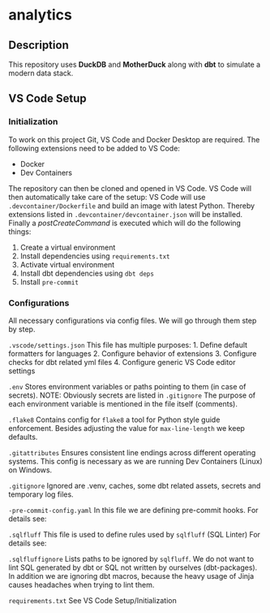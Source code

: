 # analytics

## Description

This repository uses **DuckDB** and **MotherDuck** along with **dbt** to simulate a modern data stack.

## VS Code Setup

### Initialization

To work on this project Git, VS Code and Docker Desktop are required.
The following extensions need to be added to VS Code:

- Docker
- Dev Containers

The repository can then be cloned and opened in VS Code.
VS Code will then automatically take care of the setup:
VS Code will use `.devcontainer/Dockerfile` and build an image with latest Python.
Thereby extensions listed in `.devcontainer/devcontainer.json` will be installed.
Finally a _postCreateCommand_ is executed which will do the following things:

1. Create a virtual environment
2. Install dependencies using `requirements.txt`
3. Activate virtual environment
4. Install dbt dependencies using `dbt deps`
5. Install `pre-commit`

### Configurations

All necessary configurations via config files.
We will go through them step by step.

`.vscode/settings.json`
This file has multiple purposes: 1. Define default formatters for languages 2. Configure behavior of extensions 3. Configure checks for dbt related yml files 4. Configure generic VS Code editor settings

`.env`
Stores environment variables or paths pointing to them (in case of secrets).
NOTE: Obviously secrets are listed in `.gitignore`
The purpose of each environment variable is mentioned in the file itself (comments).

`.flake8`
Contains config for `flake8` a tool for Python style guide enforcement.
Besides adjusting the value for `max-line-length` we keep defaults.

`.gitattributes`
Ensures consistent line endings across different operating systems.
This config is necessary as we are running Dev Containers (Linux) on Windows.

`.gitignore`
Ignored are .venv, caches, some dbt related assets, secrets and temporary log files.

`-pre-commit-config.yaml`
In this file we are defining pre-commit hooks.
For details see: <TBD>

`.sqlfluff`
This file is used to define rules used by `sqlfluff` (SQL Linter)
For details see: <TBD>

`.sqlfluffignore`
Lists paths to be ignored by `sqlfluff`.
We do not want to lint SQL generated by dbt or SQL not written by ourselves (dbt-packages).
In addition we are ignoring dbt macros, because the heavy usage of Jinja causes headaches when trying to lint them.

`requirements.txt`
See VS Code Setup/Initialization
